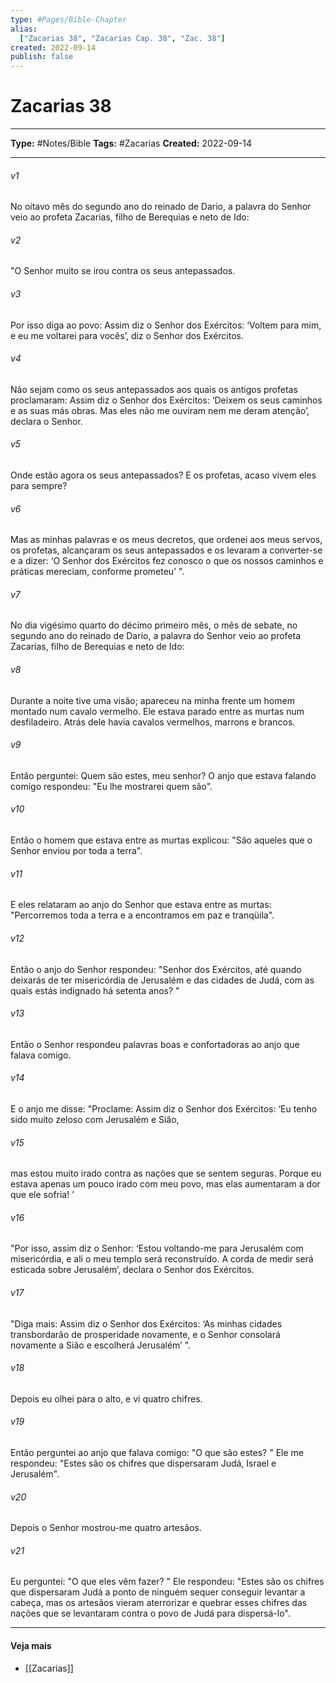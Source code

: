 ```yaml
---
type: #Pages/Bible-Chapter
alias:
  ["Zacarias 38", "Zacarias Cap. 38", "Zac. 38"]
created: 2022-09-14
publish: false
---
```


# Zacarias 38

---

**Type:** #Notes/Bible
**Tags:** #Zacarias
**Created:** 2022-09-14

---

###### v1
No oitavo mês do segundo ano do reinado de Dario, a palavra do Senhor veio ao profeta Zacarias, filho de Berequias e neto de Ido:
###### v2
"O Senhor muito se irou contra os seus antepassados.
###### v3
Por isso diga ao povo: Assim diz o Senhor dos Exércitos: ‘Voltem para mim, e eu me voltarei para vocês’, diz o Senhor dos Exércitos.
###### v4
Não sejam como os seus antepassados aos quais os antigos profetas proclamaram: Assim diz o Senhor dos Exércitos: ‘Deixem os seus caminhos e as suas más obras. Mas eles não me ouviram nem me deram atenção’, declara o Senhor.
###### v5
Onde estão agora os seus antepassados? E os profetas, acaso vivem eles para sempre?
###### v6
Mas as minhas palavras e os meus decretos, que ordenei aos meus servos, os profetas, alcançaram os seus antepassados e os levaram a converter-se e a dizer: ‘O Senhor dos Exércitos fez conosco o que os nossos caminhos e práticas mereciam, conforme prometeu’ ".
###### v7
No dia vigésimo quarto do décimo primeiro mês, o mês de sebate, no segundo ano do reinado de Dario, a palavra do Senhor veio ao profeta Zacarias, filho de Berequias e neto de Ido:
###### v8
Durante a noite tive uma visão; apareceu na minha frente um homem montado num cavalo vermelho. Ele estava parado entre as murtas num desfiladeiro. Atrás dele havia cavalos vermelhos, marrons e brancos.
###### v9
Então perguntei: Quem são estes, meu senhor? O anjo que estava falando comigo respondeu: "Eu lhe mostrarei quem são".
###### v10
Então o homem que estava entre as murtas explicou: "São aqueles que o Senhor enviou por toda a terra".
###### v11
E eles relataram ao anjo do Senhor que estava entre as murtas: "Percorremos toda a terra e a encontramos em paz e tranqüila".
###### v12
Então o anjo do Senhor respondeu: "Senhor dos Exércitos, até quando deixarás de ter misericórdia de Jerusalém e das cidades de Judá, com as quais estás indignado há setenta anos? "
###### v13
Então o Senhor respondeu palavras boas e confortadoras ao anjo que falava comigo.
###### v14
E o anjo me disse: "Proclame: Assim diz o Senhor dos Exércitos: ‘Eu tenho sido muito zeloso com Jerusalém e Sião,
###### v15
mas estou muito irado contra as nações que se sentem seguras. Porque eu estava apenas um pouco irado com meu povo, mas elas aumentaram a dor que ele sofria! ’
###### v16
"Por isso, assim diz o Senhor: ‘Estou voltando-me para Jerusalém com misericórdia, e ali o meu templo será reconstruído. A corda de medir será esticada sobre Jerusalém’, declara o Senhor dos Exércitos.
###### v17
"Diga mais: Assim diz o Senhor dos Exércitos: ‘As minhas cidades transbordarão de prosperidade novamente, e o Senhor consolará novamente a Sião e escolherá Jerusalém’ ".
###### v18
Depois eu olhei para o alto, e vi quatro chifres.
###### v19
Então perguntei ao anjo que falava comigo: "O que são estes? " Ele me respondeu: "Estes são os chifres que dispersaram Judá, Israel e Jerusalém".
###### v20
Depois o Senhor mostrou-me quatro artesãos.
###### v21
Eu perguntei: "O que eles vêm fazer? " Ele respondeu: "Estes são os chifres que dispersaram Judá a ponto de ninguém sequer conseguir levantar a cabeça, mas os artesãos vieram aterrorizar e quebrar esses chifres das nações que se levantaram contra o povo de Judá para dispersá-lo".


---

#### Veja mais

- [[Zacarias]]
